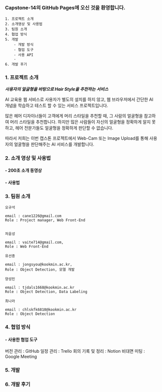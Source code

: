 ### Capstone-14의 GitHub Pages에 오신 것을 환영합니다.

```
1. 프로젝트 소개
2. 소개영상 및 사용법
3. 팀원 소개
4. 협업 방식
5. 개발
    - 개발 방식
    - 협업 도구
    - 사용 API
    - 
6. 개발 후기
```

### 1. 프로젝트 소개

***사용자의 얼굴형을 바탕으로 Hair Style을 추천하는 서비스***

AI 교육용 웹 서비스로 사용자가 별도의 설치를 하지 않고, 웹 브라우저에서 간단한 AI 개념을 학습하고 테스트 할 수 있는 서비스 프로젝트입니다. 

많은 헤어 디자이너들이 고객에게 머리 스타일을 추천할 때, 그 사람의 얼굴형을 참고하여 머리 스타일을 추천합니다. 하지만 많은 사람들이 자신의 얼굴형을 정확하게 알지 못하고, 헤어 전문가들도 얼굴형을 정확하게 판단할 수 없습니다.

 따라서 저희는 이번 캡스톤 프로젝트에서  Web-Cam 또는 Image Upload를 통해 사용자의 얼굴형을 판단해주는 AI 서비스를 개발합니다. 


### 2. 소개 영상 및 사용법

#### - 200초 소개 동영상

#### - 사용법


### 3. 팀원 소개

```
오규석

email : cane1226@gmail.com
Role : Project manager, Web Front-End


```

```
차윤성

email : vaite714@gmail.com,
Role : Web Front-End
```

```
유선종

email : jongsyou@kookmin.ac.kr,
Role : Object Detection, 모델 개발
```

```
양성민

email : tjdals1668@kookmin.ac.kr
Role : Object Detection, Data Labeling
```

```
최나라

email : chlskfk6810@kookmin.ac.kr
Role : Object Detection
```


### 4. 협업 방식

#### - 사용한 협업 도구

버전 관리 : GitHub
일정 관리 : Trello
회의 기록 및 정리 : Notion
비대면 미팅 : Google Meeting


### 5. 개발

### 6. 개발 후기